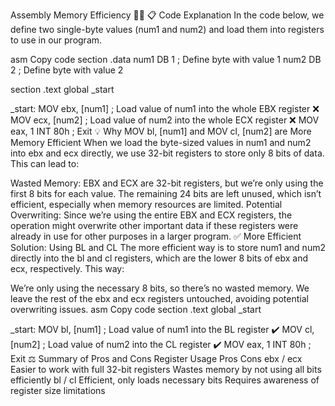 Assembly Memory Efficiency 📝✨
📋 Code Explanation
In the code below, we define two single-byte values (num1 and num2) and load them into registers to use in our program.

asm
Copy code
section .data
    num1 DB 1   ; Define byte with value 1
    num2 DB 2   ; Define byte with value 2

section .text
global _start

_start:
    MOV ebx, [num1]   ; Load value of num1 into the whole EBX register ❌
    MOV ecx, [num2]   ; Load value of num2 into the whole ECX register ❌
    MOV eax, 1
    INT 80h           ; Exit
💡 Why MOV bl, [num1] and MOV cl, [num2] are More Memory Efficient
When we load the byte-sized values in num1 and num2 into ebx and ecx directly, we use 32-bit registers to store only 8 bits of data. This can lead to:

Wasted Memory: EBX and ECX are 32-bit registers, but we’re only using the first 8 bits for each value. The remaining 24 bits are left unused, which isn’t efficient, especially when memory resources are limited.
Potential Overwriting: Since we’re using the entire EBX and ECX registers, the operation might overwrite other important data if these registers were already in use for other purposes in a larger program.
✅ More Efficient Solution: Using BL and CL
The more efficient way is to store num1 and num2 directly into the bl and cl registers, which are the lower 8 bits of ebx and ecx, respectively. This way:

We’re only using the necessary 8 bits, so there’s no wasted memory.
We leave the rest of the ebx and ecx registers untouched, avoiding potential overwriting issues.
asm
Copy code
section .text
global _start

_start:
    MOV bl, [num1]   ; Load value of num1 into the BL register ✔️
    MOV cl, [num2]   ; Load value of num2 into the CL register ✔️
    MOV eax, 1
    INT 80h          ; Exit
⚖️ Summary of Pros and Cons
Register Usage	Pros	Cons
ebx / ecx	Easier to work with full 32-bit registers	Wastes memory by not using all bits efficiently
bl / cl	Efficient, only loads necessary bits	Requires awareness of register size limitations
